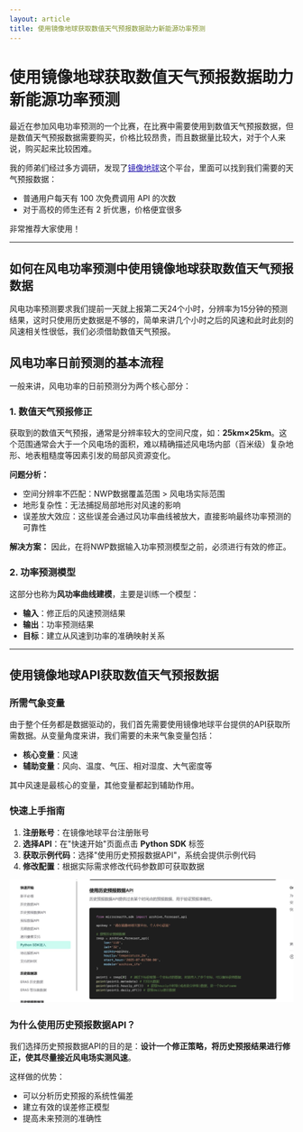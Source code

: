 ```yaml
---
layout: article
title: 使用镜像地球获取数值天气预报数据助力新能源功率预测
---
```


# 使用镜像地球获取数值天气预报数据助力新能源功率预测

最近在参加风电功率预测的一个比赛，在比赛中需要使用到数值天气预报数据，但是数值天气预报数据需要购买，价格比较昂贵，而且数据量比较大，对于个人来说，购买起来比较困难。

我的师弟们经过多方调研，发现了<a href="https://open.mirror-earth.com/" style="color: #1a0dab; text-decoration: underline;">镜像地球</a>这个平台，里面可以找到我们需要的天气预报数据：

- 普通用户每天有 100 次免费调用 API 的次数
- 对于高校的师生还有 2 折优惠，价格便宜很多

非常推荐大家使用！

---

## 如何在风电功率预测中使用镜像地球获取数值天气预报数据

风电功率预测要求我们提前一天就上报第二天24个小时，分辨率为15分钟的预测结果，这时只使用历史数据是不够的，简单来讲几个小时之后的风速和此时此刻的风速相关性很低，我们必须借助数值天气预报。

## 风电功率日前预测的基本流程

一般来讲，风电功率的日前预测分为两个核心部分：

### 1. 数值天气预报修正

获取到的数值天气预报，通常是分辨率较大的空间尺度，如：**25km×25km**。这个范围通常会大于一个风电场的面积，难以精确描述风电场内部（百米级）复杂地形、地表粗糙度等因素引发的局部风资源变化。

**问题分析：**
- 空间分辨率不匹配：NWP数据覆盖范围 > 风电场实际范围
- 地形复杂性：无法捕捉局部地形对风速的影响
- 误差放大效应：这些误差会通过风功率曲线被放大，直接影响最终功率预测的可靠性

**解决方案：**
因此，在将NWP数据输入功率预测模型之前，必须进行有效的修正。

### 2. 功率预测模型

这部分也称为**风功率曲线建模**，主要是训练一个模型：

- **输入**：修正后的风速预测结果
- **输出**：功率预测结果
- **目标**：建立从风速到功率的准确映射关系

---

## 使用镜像地球API获取数值天气预报数据

### 所需气象变量

由于整个任务都是数据驱动的，我们首先需要使用镜像地球平台提供的API获取所需数据。从变量角度来讲，我们需要的未来气象变量包括：

- **核心变量**：风速
- **辅助变量**：风向、温度、气压、相对湿度、大气密度等

其中风速是最核心的变量，其他变量都起到辅助作用。

### 快速上手指南

1. **注册账号**：在镜像地球平台注册账号
2. **选择API**：在"快速开始"页面点击 **Python SDK** 标签
3. **获取示例代码**：选择"使用历史预报数据API"，系统会提供示例代码
4. **修改配置**：根据实际需求修改代码参数即可获取数据

![alt text](../docs/assets/images/镜像地球历史预报数据api.jpg)
### 为什么使用历史预报数据API？

我们选择历史预报数据API的目的是：**设计一个修正策略，将历史预报结果进行修正，使其尽量接近风电场实测风速**。

这样做的优势：
- 可以分析历史预报的系统性偏差
- 建立有效的误差修正模型
- 提高未来预测的准确性







